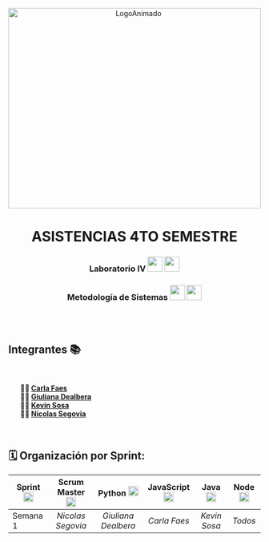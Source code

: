 <p align="center">
  <img src="https://github.com/CodeSystem2022/ProyectoIntegrador-Compunerds/assets/86338019/2c1e977d-17ff-41a7-a3cd-994411e497fe" alt="LogoAnimado" width="100%" height="400">
</p>  

<h1 align="center">ASISTENCIAS 4TO SEMESTRE</h1>


<h3 align="center">Laboratorio IV <img height=30 src="https://cdn.jsdelivr.net/gh/devicons/devicon/icons/python/python-original.svg"/>  <img height=30 src="https://cdn.jsdelivr.net/gh/devicons/devicon/icons/javascript/javascript-original.svg" /></h3> 
<h3 align="center">Metodología de Sistemas <img height=30 src="https://cdn.jsdelivr.net/gh/devicons/devicon/icons/java/java-original.svg" /> <img height=30 src="https://img.icons8.com/fluency/48/node-js.png" /> </h3> 
<br> 
<br> 

<h2> Integrantes 📚</h2>
<br> 
<ul style="list-style-type: none;">
    <li><b>👩‍💻 <a href="https://github.com/carlafaes">Carla Faes</a></b></li>
    <li><b>👩‍💻 <a href="https://github.com/GiulianaDeEt">Giuliana Dealbera</a></b></li>
    <li><b>👨‍💻 <a href="https://github.com/kvnsosa">Kevin Sosa</a></b></li>
    <li><b>👨‍💻 <a href="https://github.com/Nico-Segovia">Nicolas Segovia</a></b></li>
</ul>
<br>


<h2> 🗓️ Organización por Sprint: </h2>

| **Sprint** <img height=20 src="https://img.icons8.com/external-soft-fill-juicy-fish/60/external-agile-agile-development-soft-fill-soft-fill-juicy-fish-24.png" />| **Scrum Master** <img height=20 src="https://img.icons8.com/cotton/64/000000/conference.png" /> | **Python** <img height=20 src="https://cdn.jsdelivr.net/gh/devicons/devicon/icons/python/python-original.svg" /> | **JavaScript** <img height=20 src="https://cdn.jsdelivr.net/gh/devicons/devicon/icons/javascript/javascript-original.svg" /> |  **Java** <img height=20 src="https://cdn.jsdelivr.net/gh/devicons/devicon/icons/java/java-original.svg" /> | **Node**  <img height=20 src="https://img.icons8.com/fluency/48/node-js.png" /> |
| ------------- |:-------------:|:-------------:|:-------------:|:-------------:|:-------------:|
| Semana 1 | *Nicolas Segovia*  | *Giuliana Dealbera* | *Carla Faes* | *Kevin Sosa* | *Todos*  
<br>


